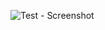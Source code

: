 

![Test - Screenshot ](https://github.com/sanjami2010/SeleniumTesting/assets/32772002/db0cf500-fa1a-4095-8019-d679bffb4723)
